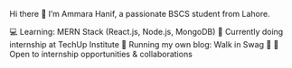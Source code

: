 Hi there 👋
I’m Ammara Hanif, a passionate BSCS student from Lahore.

💻 Learning: MERN Stack (React.js, Node.js, MongoDB)
🚀 Currently doing internship at TechUp Institute
📝 Running my own blog: Walk in Swag 👟
🎯 Open to internship opportunities & collaborations

